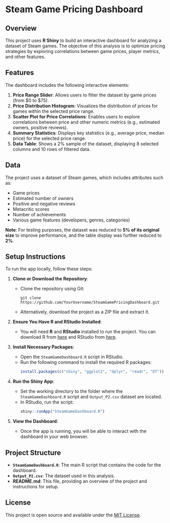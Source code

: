 # Steam Game Pricing Dashboard

## Overview
This project uses **R Shiny** to build an interactive dashboard for analyzing a dataset of Steam games. The objective of this analysis is to optimize pricing strategies by exploring correlations between game prices, player metrics, and other features.

## Features
The dashboard includes the following interactive elements:
1. **Price Range Slider**: Allows users to filter the dataset by game prices (from $0 to $75).
2. **Price Distribution Histogram**: Visualizes the distribution of prices for games within the selected price range.
3. **Scatter Plot for Price Correlations**: Enables users to explore correlations between price and other numeric metrics (e.g., estimated owners, positive reviews).
4. **Summary Statistics**: Displays key statistics (e.g., average price, median price) for the selected price range.
5. **Data Table**: Shows a 2% sample of the dataset, displaying 8 selected columns and 10 rows of filtered data.

## Data
The project uses a dataset of Steam games, which includes attributes such as:
- Game prices
- Estimated number of owners
- Positive and negative reviews
- Metacritic scores
- Number of achievements
- Various game features (developers, genres, categories)

**Note**: For testing purposes, the dataset was reduced to **5% of its original size** to improve performance, and the table display was further reduced to **2%**.

## Setup Instructions
To run the app locally, follow these steps:

1. **Clone or Download the Repository**:
   - Clone the repository using Git:
     ```
     git clone https://github.com/YourUsername/SteamGamePricingDashboard.git
     ```
   - Alternatively, download the project as a ZIP file and extract it.

2. **Ensure You Have R and RStudio Installed**:
   - You will need **R** and **RStudio** installed to run the project. You can download R from [here](https://www.r-project.org/) and RStudio from [here](https://rstudio.com/products/rstudio/download/).

3. **Install Necessary Packages**:
   - Open the `SteamGameDashboard.R` script in RStudio.
   - Run the following command to install the required R packages:
     ```r
     install.packages(c("shiny", "ggplot2", "dplyr", "readr", "DT"))
     ```

4. **Run the Shiny App**:
   - Set the working directory to the folder where the `SteamGameDashboard.R` script and `Output_P2.csv` dataset are located.
   - In RStudio, run the script:
     ```r
     shiny::runApp("SteamGameDashboard.R")
     ```

5. **View the Dashboard**:
   - Once the app is running, you will be able to interact with the dashboard in your web browser.

## Project Structure
- **`SteamGameDashboard.R`**: The main R script that contains the code for the dashboard.
- **`Output_P2.csv`**: The dataset used in this analysis.
- **README.md**: This file, providing an overview of the project and instructions for setup.

## License
This project is open source and available under the [MIT License](https://opensource.org/licenses/MIT).
